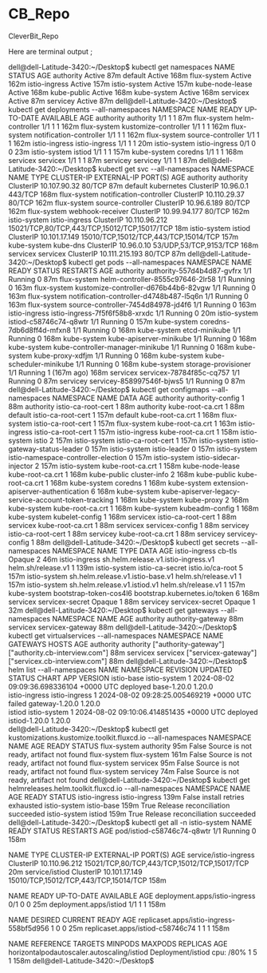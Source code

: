 # CB_Repo
CleverBit_Repo

Here are terminal output ;

dell@dell-Latitude-3420:~/Desktop$ kubectl get namespaces
NAME              STATUS   AGE
authority         Active   87m
default           Active   168m
flux-system       Active   162m
istio-ingress     Active   157m
istio-system      Active   157m
kube-node-lease   Active   168m
kube-public       Active   168m
kube-system       Active   168m
servicex          Active   87m
servicey          Active   87m
dell@dell-Latitude-3420:~/Desktop$ kubectl get deployments --all-namespaces
NAMESPACE       NAME                      READY   UP-TO-DATE   AVAILABLE   AGE
authority       authority                 1/1     1            1           87m
flux-system     helm-controller           1/1     1            1           162m
flux-system     kustomize-controller      1/1     1            1           162m
flux-system     notification-controller   1/1     1            1           162m
flux-system     source-controller         1/1     1            1           162m
istio-ingress   istio-ingress             1/1     1            1           20m
istio-system    istio-ingress             0/1     0            0           23m
istio-system    istiod                    1/1     1            1           157m
kube-system     coredns                   1/1     1            1           168m
servicex        servicex                  1/1     1            1           87m
servicey        servicey                  1/1     1            1           87m
dell@dell-Latitude-3420:~/Desktop$ kubectl get svc --all-namespaces
NAMESPACE      NAME                      TYPE        CLUSTER-IP       EXTERNAL-IP   PORT(S)                                        AGE
authority      authority                 ClusterIP   10.107.90.32     <none>        80/TCP                                         87m
default        kubernetes                ClusterIP   10.96.0.1        <none>        443/TCP                                        168m
flux-system    notification-controller   ClusterIP   10.110.29.37     <none>        80/TCP                                         162m
flux-system    source-controller         ClusterIP   10.96.6.189      <none>        80/TCP                                         162m
flux-system    webhook-receiver          ClusterIP   10.99.94.177     <none>        80/TCP                                         162m
istio-system   istio-ingress             ClusterIP   10.110.96.212    <none>        15021/TCP,80/TCP,443/TCP,15012/TCP,15017/TCP   18m
istio-system   istiod                    ClusterIP   10.101.17.149    <none>        15010/TCP,15012/TCP,443/TCP,15014/TCP          157m
kube-system    kube-dns                  ClusterIP   10.96.0.10       <none>        53/UDP,53/TCP,9153/TCP                         168m
servicex       servicex                  ClusterIP   10.111.215.193   <none>        80/TCP                                         87m
dell@dell-Latitude-3420:~/Desktop$ kubectl get pods --all-namespaces
NAMESPACE       NAME                                      READY   STATUS    RESTARTS       AGE
authority       authority-557d4b4d87-gvfrx                1/1     Running   0              87m
flux-system     helm-controller-8555c97646-2lr58          1/1     Running   0              163m
flux-system     kustomize-controller-d676b44b6-82vgw      1/1     Running   0              163m
flux-system     notification-controller-d4748b487-l5q6n   1/1     Running   0              163m
flux-system     source-controller-7454d84978-jd4f6        1/1     Running   0              163m
istio-ingress   istio-ingress-7f5f6f58b8-xrxdc            1/1     Running   0              20m
istio-system    istiod-c58746c74-q8wtr                    1/1     Running   0              157m
kube-system     coredns-7db6d8ff4d-mfxn8                  1/1     Running   0              168m
kube-system     etcd-minikube                             1/1     Running   0              168m
kube-system     kube-apiserver-minikube                   1/1     Running   0              168m
kube-system     kube-controller-manager-minikube          1/1     Running   0              168m
kube-system     kube-proxy-xdfjm                          1/1     Running   0              168m
kube-system     kube-scheduler-minikube                   1/1     Running   0              168m
kube-system     storage-provisioner                       1/1     Running   1 (167m ago)   168m
servicex        servicex-78784f85c-cq757                  1/1     Running   0              87m
servicey        servicey-858997546f-bjws5                 1/1     Running   0              87m
dell@dell-Latitude-3420:~/Desktop$ kubectl get configmaps --all-namespaces
NAMESPACE         NAME                                                   DATA   AGE
authority         authority-config                                       1      88m
authority         istio-ca-root-cert                                     1      88m
authority         kube-root-ca.crt                                       1      88m
default           istio-ca-root-cert                                     1      157m
default           kube-root-ca.crt                                       1      168m
flux-system       istio-ca-root-cert                                     1      157m
flux-system       kube-root-ca.crt                                       1      163m
istio-ingress     istio-ca-root-cert                                     1      157m
istio-ingress     kube-root-ca.crt                                       1      158m
istio-system      istio                                                  2      157m
istio-system      istio-ca-root-cert                                     1      157m
istio-system      istio-gateway-status-leader                            0      157m
istio-system      istio-leader                                           0      157m
istio-system      istio-namespace-controller-election                    0      157m
istio-system      istio-sidecar-injector                                 2      157m
istio-system      kube-root-ca.crt                                       1      158m
kube-node-lease   kube-root-ca.crt                                       1      168m
kube-public       cluster-info                                           2      168m
kube-public       kube-root-ca.crt                                       1      168m
kube-system       coredns                                                1      168m
kube-system       extension-apiserver-authentication                     6      168m
kube-system       kube-apiserver-legacy-service-account-token-tracking   1      168m
kube-system       kube-proxy                                             2      168m
kube-system       kube-root-ca.crt                                       1      168m
kube-system       kubeadm-config                                         1      168m
kube-system       kubelet-config                                         1      168m
servicex          istio-ca-root-cert                                     1      88m
servicex          kube-root-ca.crt                                       1      88m
servicex          servicex-config                                        1      88m
servicey          istio-ca-root-cert                                     1      88m
servicey          kube-root-ca.crt                                       1      88m
servicey          servicey-config                                        1      88m
dell@dell-Latitude-3420:~/Desktop$ kubectl get secrets --all-namespaces
NAMESPACE       NAME                                  TYPE                            DATA   AGE
istio-ingress   cb-tls                                Opaque                          2      46m
istio-ingress   sh.helm.release.v1.istio-ingress.v1   helm.sh/release.v1              1      139m
istio-system    istio-ca-secret                       istio.io/ca-root                5      157m
istio-system    sh.helm.release.v1.istio-base.v1      helm.sh/release.v1              1      157m
istio-system    sh.helm.release.v1.istiod.v1          helm.sh/release.v1              1      157m
kube-system     bootstrap-token-cos4l6                bootstrap.kubernetes.io/token   6      168m
servicex        servicex-secret                       Opaque                          1      88m
servicey        servicex-secret                       Opaque                          1      32m
dell@dell-Latitude-3420:~/Desktop$ kubectl get gateways --all-namespaces
NAMESPACE   NAME                AGE
authority   authority-gateway   88m
servicex    servicex-gateway    88m
dell@dell-Latitude-3420:~/Desktop$ kubectl get virtualservices --all-namespaces
NAMESPACE   NAME        GATEWAYS                HOSTS                            AGE
authority   authority   ["authority-gateway"]   ["authority.cb-interview.com"]   88m
servicex    servicex    ["servicex-gateway"]    ["servicex.cb-interview.com"]    88m
dell@dell-Latitude-3420:~/Desktop$ helm list --all-namespaces
NAME         	NAMESPACE    	REVISION	UPDATED                                	STATUS  	CHART         	APP VERSION
istio-base   	istio-system 	1       	2024-08-02 09:09:36.698336104 +0000 UTC	deployed	base-1.20.0   	1.20.0     
istio-ingress	istio-ingress	1       	2024-08-02 09:28:25.005469219 +0000 UTC	failed  	gateway-1.20.0	1.20.0     
istiod       	istio-system 	1       	2024-08-02 09:10:06.414851435 +0000 UTC	deployed	istiod-1.20.0 	1.20.0     
dell@dell-Latitude-3420:~/Desktop$ kubectl get kustomizations.kustomize.toolkit.fluxcd.io --all-namespaces
NAMESPACE     NAME          AGE    READY   STATUS
flux-system   authority     95m    False   Source is not ready, artifact not found
flux-system   flux-system   161m   False   Source is not ready, artifact not found
flux-system   servicex      95m    False   Source is not ready, artifact not found
flux-system   servicey      74m    False   Source is not ready, artifact not found
dell@dell-Latitude-3420:~/Desktop$ kubectl get helmreleases.helm.toolkit.fluxcd.io --all-namespaces
NAMESPACE       NAME            AGE    READY   STATUS
istio-ingress   istio-ingress   139m   False   install retries exhausted
istio-system    istio-base      159m   True    Release reconciliation succeeded
istio-system    istiod          159m   True    Release reconciliation succeeded
dell@dell-Latitude-3420:~/Desktop$ kubectl get all -n istio-system
NAME                         READY   STATUS    RESTARTS   AGE
pod/istiod-c58746c74-q8wtr   1/1     Running   0          158m

NAME                    TYPE        CLUSTER-IP      EXTERNAL-IP   PORT(S)                                        AGE
service/istio-ingress   ClusterIP   10.110.96.212   <none>        15021/TCP,80/TCP,443/TCP,15012/TCP,15017/TCP   20m
service/istiod          ClusterIP   10.101.17.149   <none>        15010/TCP,15012/TCP,443/TCP,15014/TCP          158m

NAME                            READY   UP-TO-DATE   AVAILABLE   AGE
deployment.apps/istio-ingress   0/1     0            0           25m
deployment.apps/istiod          1/1     1            1           158m

NAME                                       DESIRED   CURRENT   READY   AGE
replicaset.apps/istio-ingress-558bf5d956   1         0         0       25m
replicaset.apps/istiod-c58746c74           1         1         1       158m

NAME                                         REFERENCE           TARGETS              MINPODS   MAXPODS   REPLICAS   AGE
horizontalpodautoscaler.autoscaling/istiod   Deployment/istiod   cpu: <unknown>/80%   1         5         1          158m
dell@dell-Latitude-3420:~/Desktop$ 

